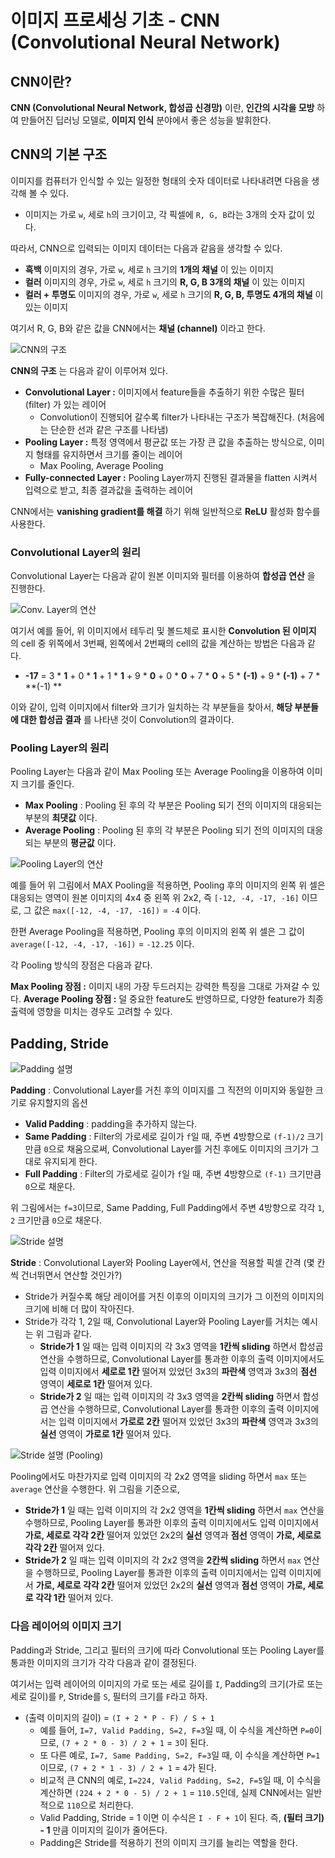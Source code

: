 # 이미지 프로세싱 기초 - CNN (Convolutional Neural Network)

## CNN이란?
**CNN (Convolutional Neural Network, 합성곱 신경망)** 이란, **인간의 시각을 모방** 하여 만들어진 딥러닝 모델로, **이미지 인식** 분야에서 좋은 성능을 발휘한다.

## CNN의 기본 구조
이미지를 컴퓨터가 인식할 수 있는 일정한 형태의 숫자 데이터로 나타내려면 다음을 생각해 볼 수 있다.
* 이미지는 가로 ```w```, 세로 ```h```의 크기이고, 각 픽셀에 ```R, G, B```라는 3개의 숫자 값이 있다.

따라서, CNN으로 입력되는 이미지 데이터는 다음과 같음을 생각할 수 있다.
* **흑백** 이미지의 경우, 가로 ```w```, 세로 ```h``` 크기의 **1개의 채널** 이 있는 이미지
* **컬러** 이미지의 경우, 가로 ```w```, 세로 ```h``` 크기의 **R, G, B 3개의 채널** 이 있는 이미지
* **컬러 + 투명도** 이미지의 경우, 가로 ```w```, 세로 ```h``` 크기의 **R, G, B, 투명도 4개의 채널** 이 있는 이미지

여기서 R, G, B와 같은 값을 CNN에서는 **채널 (channel)** 이라고 한다.

![CNN의 구조](./images/CNN_1.PNG)

**CNN의 구조** 는 다음과 같이 이루어져 있다.
* **Convolutional Layer :** 이미지에서 feature들을 추출하기 위한 수많은 필터 (filter) 가 있는 레이어
  * Convolution이 진행되어 갈수록 filter가 나타내는 구조가 복잡해진다. (처음에는 단순한 선과 같은 구조를 나타냄)
* **Pooling Layer :** 특정 영역에서 평균값 또는 가장 큰 값을 추출하는 방식으로, 이미지 형태를 유지하면서 크기를 줄이는 레이어
  * Max Pooling, Average Pooling
* **Fully-connected Layer :** Pooling Layer까지 진행된 결과물을 flatten 시켜서 입력으로 받고, 최종 결과값을 출력하는 레이어

CNN에서는 **vanishing gradient를 해결** 하기 위해 일반적으로 **ReLU** 활성화 함수를 사용한다.

### Convolutional Layer의 원리
Convolutional Layer는 다음과 같이 원본 이미지와 필터를 이용하여 **합성곱 연산** 을 진행한다.

![Conv. Layer의 연산](./images/CNN_2.PNG)

여기서 예를 들어, 위 이미지에서 테두리 및 볼드체로 표시한 **Convolution 된 이미지** 의 cell 중 위쪽에서 3번째, 왼쪽에서 2번째의 cell의 값을 계산하는 방법은 다음과 같다.
* **-17** = 3 * **1** + 0 * **1** + 1 * **1** + 9 * **0** + 0 * **0** + 7 * **0** + 5 * **(-1)** + 9 * **(-1)** + 7 * **(-1) **

이와 같이, 입력 이미지에서 filter와 크기가 일치하는 각 부분들을 찾아서, **해당 부분들에 대한 합성곱 결과** 를 나타낸 것이 Convolution의 결과이다.

### Pooling Layer의 원리
Pooling Layer는 다음과 같이 Max Pooling 또는 Average Pooling을 이용하여 이미지 크기를 줄인다.
* **Max Pooling** : Pooling 된 후의 각 부분은 Pooling 되기 전의 이미지의 대응되는 부분의 **최댓값** 이다.
* **Average Pooling** : Pooling 된 후의 각 부분은 Pooling 되기 전의 이미지의 대응되는 부분의 **평균값** 이다.

![Pooling Layer의 연산](./images/CNN_3.PNG)

예를 들어 위 그림에서 MAX Pooling을 적용하면, Pooling 후의 이미지의 왼쪽 위 셀은 대응되는 영역이 원본 이미지의 4x4 중 왼쪽 위 2x2, 즉 ```[-12, -4, -17, -16]``` 이므로, 그 값은 ```max([-12, -4, -17, -16])``` = ```-4``` 이다.

한편 Average Pooling을 적용하면, Pooling 후의 이미지의 왼쪽 위 셀은 그 값이 ```average([-12, -4, -17, -16])``` = ```-12.25``` 이다.

각 Pooling 방식의 장점은 다음과 같다.

**Max Pooling 장점 :** 이미지 내의 가장 두드러지는 강력한 특징을 그대로 가져갈 수 있다.
**Average Pooling 장점 :** 덜 중요한 feature도 반영하므로, 다양한 feature가 최종 출력에 영향을 미치는 경우도 고려할 수 있다. 

## Padding, Stride
![Padding 설명](./images/CNN_4.PNG)

**Padding** : Convolutional Layer를 거친 후의 이미지를 그 직전의 이미지와 동일한 크기로 유지할지의 옵션
* **Valid Padding** : padding을 추가하지 않는다.
* **Same Padding** : Filter의 가로세로 길이가 ```f```일 때, 주변 4방향으로 ```(f-1)/2``` 크기만큼 ```0```으로 채움으로써, Convolutional Layer를 거친 후에도 이미지의 크기가 그대로 유지되게 한다.
* **Full Padding** : Filter의 가로세로 길이가 ```f```일 때, 주변 4방향으로 ```(f-1)``` 크기만큼 ```0```으로 채운다.

위 그림에서는 ```f=3```이므로, Same Padding, Full Padding에서 주변 4방향으로 각각 ```1```, ```2``` 크기만큼 ```0```으로 채운다.

![Stride 설명](./images/CNN_5.PNG)

**Stride** : Convolutional Layer와 Pooling Layer에서, 연산을 적용할 픽셀 간격 (몇 칸씩 건너뛰면서 연산할 것인가?)
* Stride가 커질수록 해당 레이어를 거친 이후의 이미지의 크기가 그 이전의 이미지의 크기에 비해 더 많이 작아진다.
* Stride가 각각 1, 2일 때, Convolutional Layer와 Pooling Layer를 거치는 예시는 위 그림과 같다.
  * **Stride가 1** 일 때는 입력 이미지의 각 3x3 영역을 **1칸씩 sliding** 하면서 합성곱 연산을 수행하므로, Convolutional Layer를 통과한 이후의 출력 이미지에서도 입력 이미지에서 **세로로 1칸** 떨어져 있었던 3x3의 **파란색** 영역과 3x3의 **점선** 영역이 **세로로 1칸** 떨어져 있다.
  * **Stride가 2** 일 때는 입력 이미지의 각 3x3 영역을 **2칸씩 sliding** 하면서 합성곱 연산을 수행하므로, Convolutional Layer를 통과한 이후의 출력 이미지에서는 입력 이미지에서 **가로로 2칸** 떨어져 있었던 3x3의 **파란색** 영역과 3x3의 **실선** 영역이 **가로로 1칸** 떨어져 있다.

![Stride 설명 (Pooling)](./images/CNN_6.PNG)

Pooling에서도 마찬가지로 입력 이미지의 각 2x2 영역을 sliding 하면서 ```max``` 또는 ```average``` 연산을 수행한다. 위 그림을 기준으로,
* **Stride가 1** 일 때는 입력 이미지의 각 2x2 영역을 **1칸씩 sliding** 하면서 ```max``` 연산을 수행하므로, Pooling Layer를 통과한 이후의 출력 이미지에서도 입력 이미지에서 **가로, 세로로 각각 2칸** 떨어져 있었던 2x2의 **실선** 영역과 **점선** 영역이 **가로, 세로로 각각 2칸** 떨어져 있다.
* **Stride가 2** 일 때는 입력 이미지의 각 2x2 영역을 **2칸씩 sliding** 하면서 ```max``` 연산을 수행하므로, Pooling Layer를 통과한 이후의 출력 이미지에서는 입력 이미지에서 **가로, 세로로 각각 2칸** 떨어져 있었던 2x2의 **실선** 영역과 **점선** 영역이 **가로, 세로로 각각 1칸** 떨어져 있다.

### 다음 레이어의 이미지 크기

Padding과 Stride, 그리고 필터의 크기에 따라 Convolutional 또는 Pooling Layer를 통과한 이미지의 크기가 각각 다음과 같이 결정된다.

여기서는 입력 레이어의 이미지의 가로 또는 세로 길이를 ```I```, Padding의 크기(가로 또는 세로 길이)를 ```P```, Stride를 ```S```, 필터의 크기를 ```F```라고 하자.

* (출력 이미지의 길이) = ```(I + 2 * P - F) / S + 1```
  * 예를 들어, ```I=7, Valid Padding, S=2, F=3```일 때, 이 수식을 계산하면 ```P=0```이므로, ```(7 + 2 * 0 - 3) / 2 + 1``` = ```3```이 된다.
  * 또 다른 예로, ```I=7, Same Padding, S=2, F=3```일 때, 이 수식을 계산하면 ```P=1```이므로, ```(7 + 2 * 1 - 3) / 2 + 1``` = ```4```가 된다.
  * 비교적 큰 CNN의 예로, ```I=224, Valid Padding, S=2, F=5```일 때, 이 수식을 계산하면 ```(224 + 2 * 0 - 5) / 2 + 1``` = ```110.5```인데, 실제 CNN에서는 일반적으로 ```110```으로 처리한다.
  * Valid Padding, Stride = 1 이면 이 수식은 ```I - F + 1```이 된다. 즉, **(필터 크기) - 1** 만큼 이미지의 길이가 줄어든다.
  * Padding은 Stride를 적용하기 전의 이미지 크기를 늘리는 역할을 한다. 